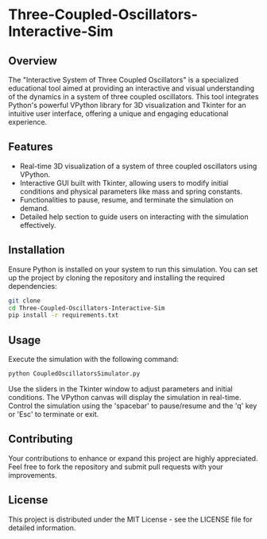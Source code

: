 # Three-Coupled-Oscillators-Interactive-Sim

## Overview
The "Interactive System of Three Coupled Oscillators" is a specialized educational tool aimed at providing an interactive and visual understanding of the dynamics in a system of three coupled oscillators. This tool integrates Python's powerful VPython library for 3D visualization and Tkinter for an intuitive user interface, offering a unique and engaging educational experience.

## Features
- Real-time 3D visualization of a system of three coupled oscillators using VPython.
- Interactive GUI built with Tkinter, allowing users to modify initial conditions and physical parameters like mass and spring constants.
- Functionalities to pause, resume, and terminate the simulation on demand.
- Detailed help section to guide users on interacting with the simulation effectively.

## Installation
Ensure Python is installed on your system to run this simulation. You can set up the project by cloning the repository and installing the required dependencies:

```bash
git clone
cd Three-Coupled-Oscillators-Interactive-Sim
pip install -r requirements.txt
```


## Usage
Execute the simulation with the following command:
```bash
python CoupledOscillatorsSimulator.py
```

Use the sliders in the Tkinter window to adjust parameters and initial conditions. The VPython canvas will display the simulation in real-time. Control the simulation using the 'spacebar' to pause/resume and the 'q' key or 'Esc' to terminate or exit.

## Contributing
Your contributions to enhance or expand this project are highly appreciated. Feel free to fork the repository and submit pull requests with your improvements.

## License
This project is distributed under the MIT License - see the LICENSE file for detailed information.

